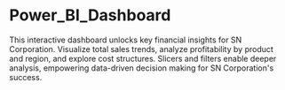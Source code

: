 # Power_BI_Dashboard
This interactive dashboard unlocks key financial insights for SN Corporation. Visualize total sales trends, analyze profitability by product and region, and explore cost structures. Slicers and filters enable deeper analysis, empowering data-driven decision making for SN Corporation's success.

